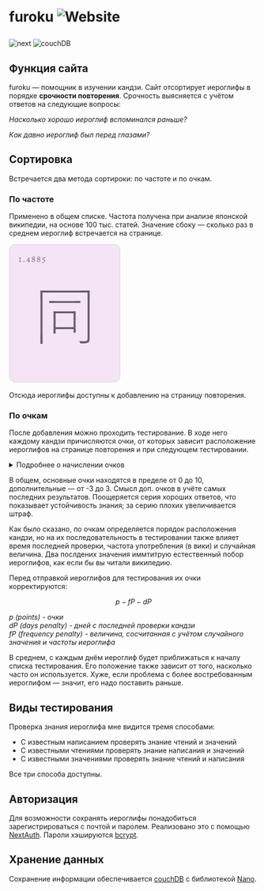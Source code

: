 <h1>

furoku ![Website](https://img.shields.io/website?url=https%3A%2F%2Ffuroku.ru&up_message=online&down_message=offline)

</h1>

![next](https://img.shields.io/badge/next-3D2D3E?style=for-the-badge&logo=nextdotjs&labelColor=3D2D3E&link=https%3A%2F%2Fnextjs.org%2F) ![couchDB](https://img.shields.io/badge/couchdb-3D2D3E?style=for-the-badge&logo=apachecouchdb&logoColor=E32428&labelColor=3D2D3E&link=https%3A%2F%2Fcouchdb.apache.org%2F/)


## Функция сайта

furoku &mdash; помощник в изучении кандзи. Сайт отсортирует иероглифы в порядке **срочности повторения**. Срочность выясняется с учётом ответов на следующие вопросы:

*Насколько хорошо иероглиф вспоминался раньше?*

*Как давно иероглиф был перед глазами?*

## Сортировка

Встречается два метода сортироки: по частоте и по очкам.

### По частоте 

Применено в общем списке. Частота получена при анализе японской википедии, на основе 100 тыс. статей. Значение сбоку &mdash; сколько раз в среднем иероглиф встречается на странице.

![Карточка с кандзи](./assets/kanji.png)

Отсюда иероглифы доступны к добавлению на страницу повторения.

### По очкам

После добавления можно проходить тестирование. В ходе него каждому кандзи причисляются очки, от которых зависит расположение иероглифов на странице повторения и при следующем тестировании.

<details>

<summary>Подробнее о начислении очков</summary>

Очки делятся на основные и дополнительные. Алгоритм их начисления:
1. На сервер отправляется данный при тестировании ответ
2. Определяется, сколько основных и доп. очков положено за такой ответ
3. По следующей формуле начисляются основные очки:

```math
prP + cP + prExP
```

*prP (previous points) - накопленные в прошлом очки<br>
cP (current points) - полученные только что основные<br>
prExP (previous extra points) - доп. очки, накопленные раньше*

4.  Начисляются доп. очки, суммируя текущие и полученные до этого. Они повлияют на следующую оценку кандзи

Таблица изменения основных и дополнительных очков в зависимости от ответа

| Параметр/оценка                |   хорошо        |       средне   |      плохо                |
|:-------------------------------|:---------------:|:--------------:|:-------------------------:|
|основные очки                   | +2              | +1             | =0                        |
|доп. очки                       | +1              | +1             | -1                        |
|**Ограничения**                 |                 |                |                           |
|учёт прошлых доп. очков         |все              |все             |если &#8815; 0             |
|возможные значения доп. очков   |&#8815; 3        |&#8815; 1       |&#8814;-3<br/>&#8815; 0    |
|возможные значения очков в итоге|&#8815; 10       |&#8815; 10      |&#8814; 0                  |

</details>

В общем, основные очки находятся в пределе от 0 до 10, дополнительные &mdash; от -3 до 3.
Смысл доп. очков в учёте самых последних результатов. Поощеряется серия хороших ответов, что показывает устойчивость знания; за серию плохих увеличивается штраф.

Как было сказано, по очкам определяется порядок расположения кандзи, но на их последовательность в тестировании также влияет время последней проверки, частота употребления (в вики) и случайная величина. 
Два послдених значения иммтитрую естественный побор иероглифов, как если бы вы читали википедию.

Перед отправкой иероглифов для тестирования их очки корректируются:

```math
p - fP - dP
```

*p (points) - очки<br>
dP (days penalty) - дней с последней проверки кандзи<br>
fP (frequency penalty) - величина, сосчитанная с учётом случайного значения и частоты иероглифа*

В среднем, с каждым днём иероглиф будет приближаться к началу списка тестирования. Его положение также зависит от того, насколько часто он используется. Хуже, если проблема с более востребованным иероглифом &mdash; значит, его надо поставить раньше.

## Виды тестирования

Проверка знания иероглифа мне видится тремя способами:
- С известным написанием проверять знание чтений и значений
- С известными чтениями проверять знание написания и значений
- С известными значениями проверять знание чтений и написания

Все три способа доступны.

## Авторизация

Для возможности сохранять иероглифы понадобиться зарегистрироваться с почтой и паролем. Реализовано это с помощью [NextAuth](https://next-auth.js.org/). Пароли хэшируются [bcrypt](https://github.com/dcodeIO/bcrypt.js).

## Хранение данных

Сохранение информации обеспечивается [couchDB](https://couchdb.apache.org/) с библиотекой [Nano](https://github.com/apache/couchdb-nano).
